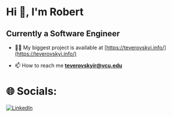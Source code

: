 # Hi 👋, I'm Robert
## Currently a Software Engineer

- 👨‍💻 My biggest project is available at [https://teverovskyi.info/](https://teverovskyi.info/)

- 📫 How to reach me **teverovskyir@vcu.edu**


# 🌐 Socials:
[![LinkedIn](https://img.shields.io/badge/LinkedIn-%230077B5.svg?logo=linkedin&logoColor=white)](https://linkedin.com/in/teverovskyi) 
